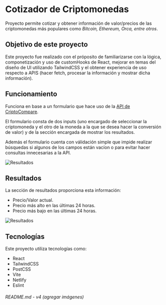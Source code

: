 # Cotizador de Criptomonedas
Proyecto permite cotizar y obtener información de valor/precios de las criptomonedas más populares como *Bitcoin, Ethereum, Orca, entre otros*.

## Objetivo de este proyecto
Este proyecto fue realizado con el próposito de familiarizarse con la lógica, componetización y uso de customHooks de React, mejorar en temas del diseño de UI utilizando TailwindCSS y el obtener experiencia de uso respecto a APIS (hacer fetch, procesar la información y mostrar dicha información).

## Funcionamiento
Funciona en base a un formulario que hace uso de la [API de CriptoCompare](https://min-api.cryptocompare.com/).

El formulario consta de dos inputs (uno encargado de seleccionar la criptomoneda y el otro de la moneda a la que se desea hacer la conversión de valor) y de la sección encargada de mostrar los resultados.

Además el formulario cuenta con válidación simple que impide realizar búsquedas si algunos de los campos están vacíon o para evitar hacer consultas innecesarias a la API.

![Resultados](https://github.com/Castamor/administrador-criptomonedas/assets/141193208/4595e800-e07a-4d2e-8f6d-a31d3ec0a5c3)


## Resultados
La sección de resultados proporciona esta información:
- Precio/Valor actual.
- Precio más alto en las últimas 24 horas.
- Precio más bajo en las últimas 24 horas.

![Resultados](https://github.com/Castamor/administrador-criptomonedas/assets/141193208/026033d9-0900-443f-b99b-b4661b597ba6)



## Tecnologías
Este proyecto utiliza tecnologías como:
- React
- TailwindCSS
- PostCSS
- Vite
- Netlify
- Eslint

###### README.md - v4 (agregar imágenes)
